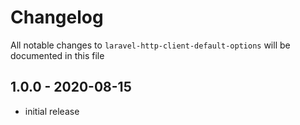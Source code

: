 # Changelog

All notable changes to `laravel-http-client-default-options` will be documented in this file

## 1.0.0 - 2020-08-15

- initial release
